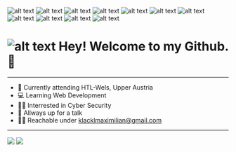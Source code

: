 ![alt text](https://img.shields.io/badge/Code-Java-informational?style=flat&logo=Java&logoColor=white&color=2bbc8a "Java")
![alt text](https://img.shields.io/badge/Code-Javascript-informational?style=flat&logo=Javascript&logoColor=white&color=2bbc8a "Javascript")
![alt text](https://img.shields.io/badge/Editor-Intellij%20IDEA-informational?style=flat&logo=intellij%20IDEA&logoColor=white&color=2bbc8a "Intellij")
![alt text](https://img.shields.io/badge/Editor-Visual%20Studio%20Code-informational?style=flat&logo=Visual%20Studio%20Code&logoColor=white&color=2bbc8a "VSCode")
![alt text](https://img.shields.io/badge/Shell-Bash-informational?style=flat&logo=Gnu-Bash&logoColor=white&color=2bbc8a "Bash")
![alt text](https://img.shields.io/badge/Tools-Docker-informational?style=flat&logo=Docker&logoColor=white&color=2bbc8a "Docker")
![alt text](https://img.shields.io/badge/Database-PostgreSQL-informational?style=flat&logo=PostgreSQL&logoColor=white&color=2bbc8a "PostgreSQL")
![alt text](https://img.shields.io/badge/Packet%20Manager-npm-informational?style=flat&logo=&logoColor=white&color=2bbc8a "NPM")
![alt text](https://img.shields.io/badge/Packet%20Manager-Maven-informational?style=flat&logo=&logoColor=white&color=2bbc8a "Maven")
![alt text](https://img.shields.io/badge/JS%20Framework-Angular-informational?style=flat&logo=Angular&logoColor=white&color=2bbc8a "Angular")
![alt text](https://img.shields.io/badge/Java%20Framework-Spring-informational?style=flat&logo=Spring&logoColor=white&color=2bbc8a "Spring")

# ![alt text](https://camo.githubusercontent.com/8f5fe17ed43a90b6839100513092faae48a7edf1793a18b083dc59af880c0aac/68747470733a2f2f63646e2e6265747465727474762e6e65742f656d6f74652f3561383537303564303135666136323162336166346233352f3278 "Pepe") Hey! Welcome to my Github. 👋

---

- 📝 Currently attending HTL-Wels, Upper Austria
- 💻 Learning Web Development
- 👨‍💻 Interrested in Cyber Security
- 🎤 Allways up for a talk
- 👨‍🦯  Reachable under klacklmaximilian@gmail.com

---
<img align="center" src="https://github-readme-stats.vercel.app/api?username=MaximilianKlackl&show_icons=true"/>
<img align="center" src="https://github-readme-stats.vercel.app/api/top-langs/?username=MaximilianKlackl"/>


